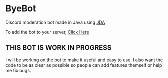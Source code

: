 # ByeBot
 Discord moderation bot made in Java using [JDA](https://github.com/DV8FromTheWorld/JDA)
 
 To add the bot to your server, [Click Here](https://discord.com/oauth2/authorize?client_id=816690163526139975&scope=bot&permissions=8)

## THIS BOT IS WORK IN PROGRESS
I will be working on the bot to make it useful and easy to use. I also want the code to be as clear as possible so people can add features themself or help me fix bugs.
